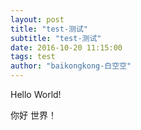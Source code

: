 ```yaml
---
layout: post
title: "test-测试"
subtitle: "test-测试"
date: 2016-10-20 11:15:00
tags: test
author: "baikongkong-白空空"
---
```


<p>Hello World!</p>
<p>你好 世界！</p>
